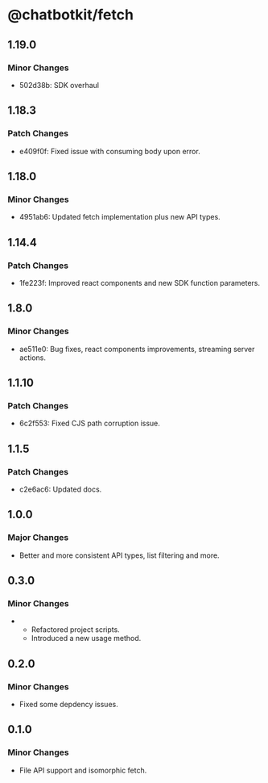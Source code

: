 # @chatbotkit/fetch

## 1.19.0

### Minor Changes

- 502d38b: SDK overhaul

## 1.18.3

### Patch Changes

- e409f0f: Fixed issue with consuming body upon error.

## 1.18.0

### Minor Changes

- 4951ab6: Updated fetch implementation plus new API types.

## 1.14.4

### Patch Changes

- 1fe223f: Improved react components and new SDK function parameters.

## 1.8.0

### Minor Changes

- ae511e0: Bug fixes, react components improvements, streaming server actions.

## 1.1.10

### Patch Changes

- 6c2f553: Fixed CJS path corruption issue.

## 1.1.5

### Patch Changes

- c2e6ac6: Updated docs.

## 1.0.0

### Major Changes

- Better and more consistent API types, list filtering and more.

## 0.3.0

### Minor Changes

- - Refactored project scripts.
  - Introduced a new usage method.

## 0.2.0

### Minor Changes

- Fixed some depdency issues.

## 0.1.0

### Minor Changes

- File API support and isomorphic fetch.
